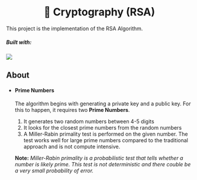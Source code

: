 <h1 align="center"> 🔑 Cryptography (RSA)</h1>

This project is the implementation of the RSA Algorithm.

<h5>Built with: </h5>
<img src="https://img.shields.io/badge/C%2B%2B-00599C?style=for-the-badge&logo=c%2B%2B&logoColor=white">

## About

- #### Prime Numbers

  The algorithm begins with generating a private key and a public key. For this to happen, it requires two <b>Prime Numbers</b>.

  1. It generates two random numbers between 4-5 digits
  2. It looks for the closest prime numbers from the random numbers
  3. A Miller-Rabin primality test is performed on the given number. The test works well for large prime numbers compared to the traditional approach and is not compute intensive.

  <b>Note:</b> _Miller-Rabin primality is a probabilistic test that tells whether a number is likely prime. This test is not deterministic and there couble be a very small probability of error._
